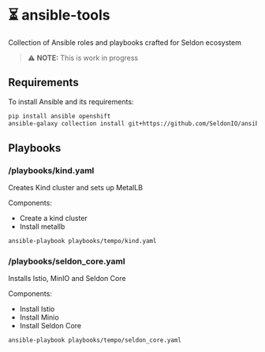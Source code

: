 # ⏳ ansible-tools
Collection of Ansible roles and playbooks crafted for Seldon ecosystem

> :warning: **NOTE:** This is work in progress

## Requirements

To install Ansible and its requirements:
```bash
pip install ansible openshift
ansible-galaxy collection install git+https://github.com/SeldonIO/ansible-k8s-collection.git
```

## Playbooks

### /playbooks/kind.yaml

Creates Kind cluster and sets up MetalLB

Components:
 * Create a kind cluster
 * Install metallb

```bash
ansible-playbook playbooks/tempo/kind.yaml
```

### /playbooks/seldon_core.yaml

Installs Istio, MinIO and Seldon Core

Components:
 * Install Istio
 * Install Minio
 * Install Seldon Core

```bash
ansible-playbook playbooks/tempo/seldon_core.yaml
```

